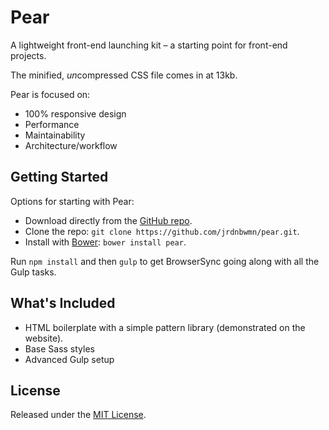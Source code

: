 # Pear

A lightweight front-end launching kit – a starting point for front-end projects.

The minified, *un*compressed CSS file comes in at 13kb.

Pear is focused on:

- 100% responsive design
- Performance
- Maintainability
- Architecture/workflow

## Getting Started
Options for starting with Pear:

- Download directly from the [GitHub repo](https://github.com/jrdnbwmn/pear).
- Clone the repo: `git clone https://github.com/jrdnbwmn/pear.git`.
- Install with [Bower](http://bower.io/): `bower install pear`.

Run `npm install` and then `gulp` to get BrowserSync going along with all the Gulp tasks.

## What's Included

- HTML boilerplate with a simple pattern library (demonstrated on the website).
- Base Sass styles
- Advanced Gulp setup

## License
Released under the [MIT License](http://opensource.org/licenses/MIT).

